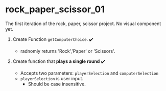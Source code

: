 # rock_paper_scissor_01
The first iteration of the rock, paper, scissor project. No visual component yet.

1. Create Function `getComputerChoice`. :heavy_check_mark:
    - radnomly returns 'Rock','Paper' or 'Scissors'. 

2. Create function that **plays a single round** :heavy_check_mark:
    - Accepts two parameters: `playerSelection` and `computerSelection`
    - `playerSelection` is user input. 
        -  Should be case insensitive.